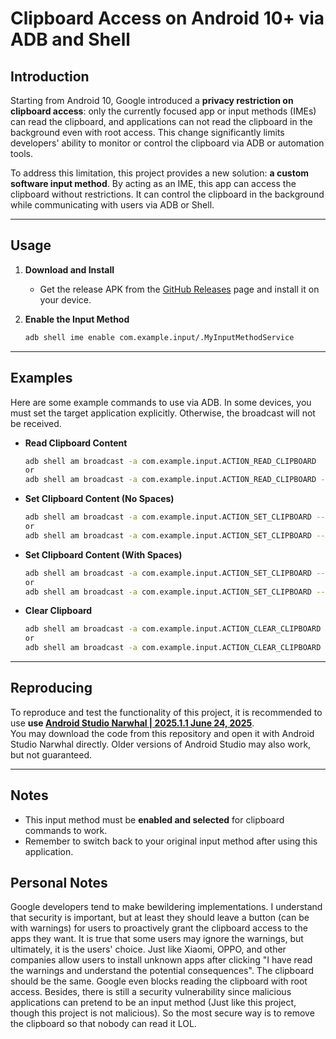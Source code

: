 # Clipboard Access on Android 10+ via ADB and Shell

## Introduction

Starting from Android 10, Google introduced a **privacy restriction on clipboard access**: only the currently focused app or input methods (IMEs) can read the clipboard, and applications can not read the clipboard in the background even with root access. This change significantly limits developers' ability to monitor or control the clipboard via ADB or automation tools. 

To address this limitation, this project provides a new solution: **a custom software input method**. By acting as an IME, this app can access the clipboard without restrictions. It can control the clipboard in the background while communicating with users via ADB or Shell.

---

## Usage

1. **Download and Install**
   - Get the release APK from the [GitHub Releases](#) page and install it on your device.

2. **Enable the Input Method**
   ```sh
   adb shell ime enable com.example.input/.MyInputMethodService

---

## Examples

Here are some example commands to use via ADB. In some devices, you must set the target application explicitly. Otherwise, the broadcast will not be received.

- **Read Clipboard Content**
  ```sh
  adb shell am broadcast -a com.example.input.ACTION_READ_CLIPBOARD
  or
  adb shell am broadcast -a com.example.input.ACTION_READ_CLIPBOARD -n com.example.input/.ClipboardReceiver
  ```

- **Set Clipboard Content (No Spaces)**
  ```sh
  adb shell am broadcast -a com.example.input.ACTION_SET_CLIPBOARD --es com.example.input.EXTRA_CLIPBOARD_TEXT "YourNewClipboardTestWithoutAnySpace"
  or
  adb shell am broadcast -a com.example.input.ACTION_SET_CLIPBOARD --es com.example.input.EXTRA_CLIPBOARD_TEXT "YourNewClipboardTestWithoutAnySpace"  -n com.example.input/.ClipboardReceiver
  ```

- **Set Clipboard Content (With Spaces)**
  ```sh
  adb shell am broadcast -a com.example.input.ACTION_SET_CLIPBOARD --es com.example.input.EXTRA_CLIPBOARD_TEXT "\"Your new clipboard text, and you can have space here\""
  or
  adb shell am broadcast -a com.example.input.ACTION_SET_CLIPBOARD --es com.example.input.EXTRA_CLIPBOARD_TEXT "\"Your new clipboard text, and you can have space here\""  -n com.example.input/.ClipboardReceiver
  ```

- **Clear Clipboard**
  ```sh
  adb shell am broadcast -a com.example.input.ACTION_CLEAR_CLIPBOARD
  or
  adb shell am broadcast -a com.example.input.ACTION_CLEAR_CLIPBOARD  -n com.example.input/.ClipboardReceiver
  ```
---

## Reproducing

To reproduce and test the functionality of this project, it is recommended to use **use [Android Studio Narwhal | 2025.1.1 June 24, 2025]([https://developer.android.com/studio](https://developer.android.com/studio/archive))**.  
You may download the code from this repository and open it with Android Studio Narwhal directly. Older versions of Android Studio may also work, but not guaranteed.

---

## Notes

- This input method must be **enabled and selected** for clipboard commands to work.
- Remember to switch back to your original input method after using this application.

## Personal Notes

Google developers tend to make bewildering implementations. I understand that security is important, but at least they should leave a button (can be with warnings) for users to proactively grant the clipboard access to the apps they want. It is true that some users may ignore the warnings, but ultimately, it is the users' choice. Just like Xiaomi, OPPO, and other companies allow users to install unknown apps after clicking "I have read the warnings and understand the potential consequences". The clipboard should be the same. Google even blocks reading the clipboard with root access. Besides, there is still a security vulnerability since malicious applications can pretend to be an input method (Just like this project, though this project is not malicious). So the most secure way is to remove the clipboard so that nobody can read it LOL.

